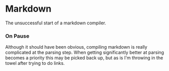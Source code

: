 # Markdown

The unsuccessful start of a markdown compiler.


### On Pause

Although it should have been obvious, compiling markdown is really complicated at the parsing step.
When getting significantly better at parsing becomes a priority this may be picked back up, but as is I'm throwing in the towel after trying to do links.

